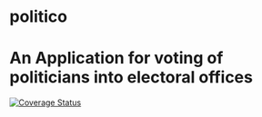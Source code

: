 # politico
# An Application for voting of politicians into electoral offices


[![Coverage Status](https://coveralls.io/repos/github/fantastic-genius/Contoso/badge.svg?branch=master)](https://coveralls.io/github/fantastic-genius/Contoso?branch=master)